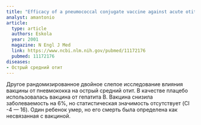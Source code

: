 ```yaml
---
title: "Efficacy of a pneumococcal conjugate vaccine against acute otitis media"
analyst: amantonio
article:
  type: article
  authors: Eskola
  year: 2001
  magazine: N Engl J Med
  link: https://www.ncbi.nlm.nih.gov/pubmed/11172176
  pubmed: 11172176
diseases:
- Острый средний отит
---
```


Другое рандомизированное двойное слепое исследование влияния вакцины от пневмококка на острый средний отит. В качестве плацебо использовалась вакцина от гепатита В.
Вакцина снизила заболеваемость на 6%, но статистическая значимость отсутствует (CI -4 — 16).
Один ребенок умер, но его смерть была определена как несвязанная с вакциной.
